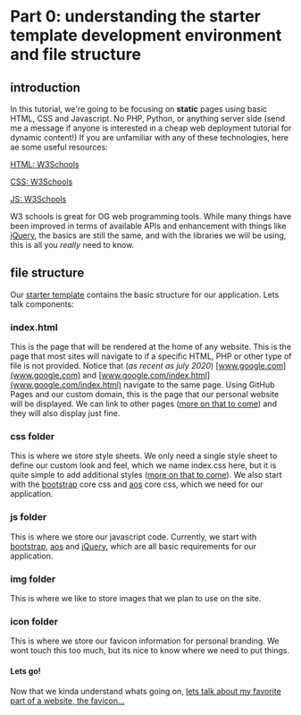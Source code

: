 # Part 0: understanding the starter template development environment and file structure


## introduction
In this tutorial, we're going to be focusing on **static** pages using basic HTML, CSS and Javascript. No PHP, Python, or anything server side (send me a message if anyone is interested in a cheap web deployment tutorial for dynamic content!) If you are unfamiliar with any of these technologies, here ae some useful resources:

[HTML: W3Schools](https://www.w3schools.com/html/default.asp)

[CSS: W3Schools](https://www.w3schools.com/css/default.asp)

[JS: W3Schools](https://www.w3schools.com/js/default.asp)

W3 schools is great for OG web programming tools. While many things have been improved in terms of available APIs and enhancement with things like [jQuery](https://jquery.com/), the basics are still the same, and with the libraries we will be using, this is all you *really* need to know.

## file structure
Our [starter template](../starter_template) contains the basic structure for our application. Lets talk components:

### index.html

This is the page that will be rendered at the home of any website. This is the page that most sites will navigate to if a specific HTML, PHP or other type of file is not provided. Notice that (*as recent as july 2020*) [www.google.com](www.google.com) and [www.google.com/index.html](www.google.com/index.html) navigate to the same page. Using GitHub Pages and our custom domain, this is the page that our personal website will be displayed. We can link to other pages ([more on that to come](7.Dynamic_Content.md)) and they will also display just fine.

### css folder
This is where we store style sheets. We only need a single style sheet to define our custom look and feel, which we name index.css here, but it is quite simple to add additional styles ([more on that to come](4.CSS_Basics.md)). We also start with the [bootstrap](https://getbootstrap.com/) core css and [aos](https://michalsnik.github.io/aos/) core css, which we need for our application.

### js folder
This is where we store our javascript code. Currently, we start with [bootstrap](https://getbootstrap.com/), [aos](https://michalsnik.github.io/aos/) and [jQuery](https://jquery.com/), which are all basic requirements for our application.

### img folder
This is where we like to store images that we plan to use on the site.

### icon folder
This is where we store our favicon information for personal branding. We wont touch this too much, but its nice to know where we need to put things.

#### Lets go!
Now that we kinda understand whats going on, [lets talk about my favorite part of a website, the favicon...](1.Favicons.md)
